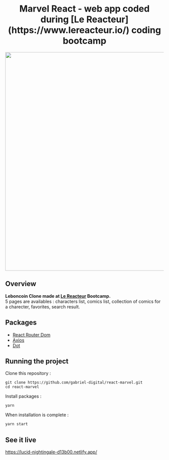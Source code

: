 <h1 align="center">
	Marvel React - web app coded during [Le Reacteur](https://www.lereacteur.io/)  coding bootcamp
</h1>

<p align="center">
	<img src="https://github.com/gabriel-digital/react-marvel/blob/master/preview/marvel-preview.gif" width="694">
</p>

## Overview

**Leboncoin Clone made at [Le Reacteur](https://www.lereacteur.io/) Bootcamp.**  
5 pages are availables : characters list, comics list, collection of comics for a charecter, favorites, search result.

## Packages

- [React Router Dom](https://reacttraining.com/react-router/web/guides/quick-start)
- [Axios](https://github.com/axios/axios)
- [Dot](https://www.npmjs.com/package/dotenv)

## Running the project

Clone this repository :

```
git clone https://github.com/gabriel-digital/react-marvel.git
cd react-marvel
```

Install packages :

```
yarn
```

When installation is complete :

```bash
yarn start
```

## See it live

https://lucid-nightingale-d13b00.netlify.app/

